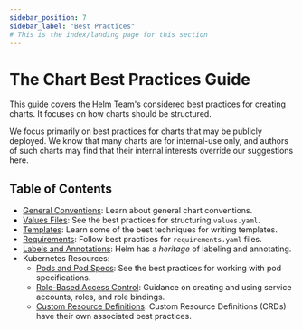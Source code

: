 ```yaml
---
sidebar_position: 7
sidebar_label: "Best Practices"
# This is the index/landing page for this section
---
```

# The Chart Best Practices Guide

This guide covers the Helm Team's considered best practices for creating charts.
It focuses on how charts should be structured.

We focus primarily on best practices for charts that may be publicly deployed.
We know that many charts are for internal-use only, and authors of such charts
may find that their internal interests override our suggestions here.

## Table of Contents

- [General Conventions](conventions.md): Learn about general chart conventions.
- [Values Files](values.md): See the best practices for structuring `values.yaml`.
- [Templates](templates.md): Learn some of the best techniques for writing templates.
- [Requirements](requirements.md): Follow best practices for `requirements.yaml` files.
- [Labels and Annotations](labels.md): Helm has a _heritage_ of labeling and annotating.
- Kubernetes Resources:
	- [Pods and Pod Specs](pods.md): See the best practices for working with pod specifications.
	- [Role-Based Access Control](rbac.md): Guidance on creating and using service accounts, roles, and role bindings.
	- [Custom Resource Definitions](custom_resource_definitions.md): Custom Resource Definitions (CRDs) have their own associated best practices.

